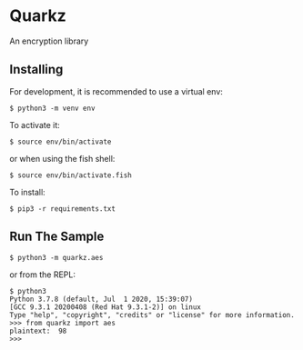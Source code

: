 # Quarkz

An encryption library


## Installing

For development, it is recommended to use a virtual env: 
```
$ python3 -m venv env
```
To activate it: 
```
$ source env/bin/activate
```
or when using the fish shell:
```
$ source env/bin/activate.fish
```

To install:
```
$ pip3 -r requirements.txt
```

## Run The Sample 
```
$ python3 -m quarkz.aes
```

or from the REPL:

```
$ python3 
Python 3.7.8 (default, Jul  1 2020, 15:39:07)
[GCC 9.3.1 20200408 (Red Hat 9.3.1-2)] on linux
Type "help", "copyright", "credits" or "license" for more information.
>>> from quarkz import aes
plaintext:  98
>>>
```


